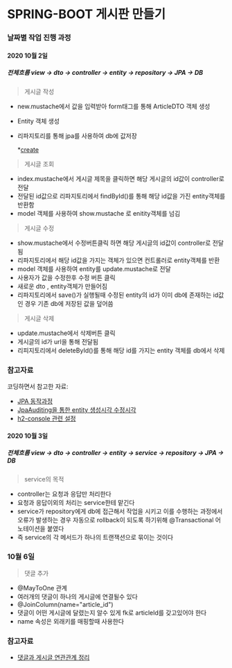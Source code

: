 # SPRING-BOOT 게시판 만들기

### 날짜별 작업 진행 과정
#### 2020 10월 2일
##### 전체흐름  view -> dto -> controller -> entity -> repository -> JPA -> DB
>게시글 작성
+ new.mustache에서 값을 입력받아 form태그를 통해 ArticleDTO 객체 생성
+ Entity 객체 생성
+ 리파지토리를 통해 jpa를 사용하여 db에 값저장

  *[create](https://blog.naver.com/tkgksw/222106734767)

>게시글 조회
+ index.mustache에서 게시글 제목을 클릭하면 해당 게시글의 id값이 controller로 전달
+ 전달된 id값으로 리파지토리에서 findById()를 통해 해당 id값을 가진 entity객체를 반환함
+ model 객체를 사용하여 show.mustache 로 enitity객체를 넘김


>게시글 수정
+ show.mustache에서 수정버튼클릭 하면 해당 게시글의 id값이 controller로 전달됨
+ 리파지토리에서 해당 id값을 가지는 객체가 있으면 컨트롤러로 entity객체를 반환
+ model 객체를 사용하여 entity를 update.mustache로 전달
+ 사용자가 값을 수정한후 수정 버튼 클릭
+ 새로운 dto , entity객체가 만들어짐
+ 리파지토리에서 save()가 실행될때 수정된 entity의 id가 이미 db에 존재하는 id값인 경우 기존 db에 저장된 값을 덮어씀

>게시글 삭제
+ update.mustache에서 삭제버튼 클릭
+ 게시글의 id가 url을 통해 전달됨
+ 리피지토리에서 deleteById()를 통해 해당 id를 가지는 entity 객체를 db에서 삭제



### 참고자료
코딩하면서 참고한 자료:

* [JPA 동작과정](https://gmlwjd9405.github.io/2019/08/04/what-is-jpa.html)
* [JpaAuditing을 통한 entity 생성시각 수정시각](https://blog.naver.com/tkgksw/222102167422)
* [h2-console 관련 설정](https://blog.naver.com/tkgksw/222102109020)


#### 2020 10월 3일
##### 전체흐름 view -> dto -> controller -> entity -> service -> repository -> JPA -> DB

>service의 목적
+ controller는 요청과 응답만 처리한다
+ 요청과 응답이외의 처리는 service한테 맡긴다
+ service가 repository에게 db에 접근해서 작업을 시키고 이를 수행하는 과정에서
오류가 발생하는 경우 자동으로 rollback이 되도록 하기위해 @Transactional 어노테이션을 붙였다
+ 즉 service의 각 메서드가 하나의 트랜잭션으로 묶이는 것이다

### 10월 6일
>댓글 추가
+ @MayToOne 관계
+ 여러개의 댓글이 하나의 게시글에 연결될수 있다
+ @JoinColumn(name="article_id")
+ 댓글이 어떤 게시글에 달렸는지 알수 있게 fk로 articleId를 갖고있어야 한다
+ name 속성은 외래키를 매핑할때 사용한다

### 참고자료
* [댓글과 게시글 연관관계 정리](https://blog.naver.com/tkgksw/222102392250)
